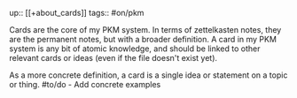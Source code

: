 up:: [[+about_cards]]
tags:: #on/pkm

Cards are the core of my PKM system.
In terms of zettelkasten notes, they are the permanent notes, but with a broader definition.
A card in my PKM system is any bit of atomic knowledge, and should be linked to other relevant cards or ideas (even if the file doesn't exist yet).

As a more concrete definition, a card is a single idea or statement on a topic or thing.
#to/do - Add concrete examples